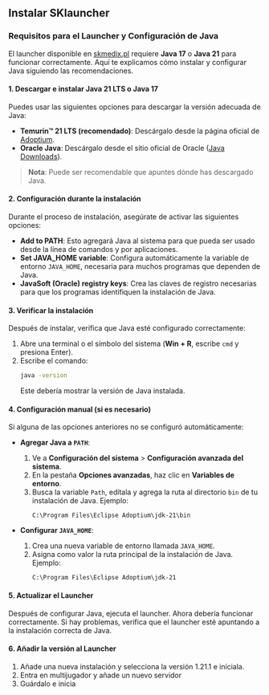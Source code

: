 ## Instalar SKlauncher

### Requisitos para el Launcher y Configuración de Java

El launcher disponible en [skmedix.pl](https://skmedix.pl/es/downloads) requiere **Java 17** o **Java 21** para funcionar correctamente. Aquí te explicamos cómo instalar y configurar Java siguiendo las recomendaciones.

#### 1. **Descargar e instalar Java 21 LTS o Java 17**
Puedes usar las siguientes opciones para descargar la versión adecuada de Java:

- **Temurin™ 21 LTS (recomendado)**: Descárgalo desde la página oficial de [Adoptium](https://adoptium.net/es/temurin/releases/?version=17&os=windows).
- **Oracle Java**: Descárgalo desde el sitio oficial de Oracle ([Java Downloads](https://www.oracle.com/java/technologies/downloads/)).

> **Nota**: Puede ser recomendable que apuntes dónde has descargado Java.

#### 2. **Configuración durante la instalación**
Durante el proceso de instalación, asegúrate de activar las siguientes opciones:

- **Add to PATH**: Esto agregará Java al sistema para que pueda ser usado desde la línea de comandos y por aplicaciones.
- **Set JAVA_HOME variable**: Configura automáticamente la variable de entorno `JAVA_HOME`, necesaria para muchos programas que dependen de Java.
- **JavaSoft (Oracle) registry keys**: Crea las claves de registro necesarias para que los programas identifiquen la instalación de Java.

#### 3. **Verificar la instalación**
Después de instalar, verifica que Java esté configurado correctamente:

1. Abre una terminal o el símbolo del sistema (**Win + R**, escribe `cmd` y presiona Enter).
2. Escribe el comando:  
   ```bash
   java -version
   ```
   Este debería mostrar la versión de Java instalada.

#### 4. **Configuración manual (si es necesario)**
Si alguna de las opciones anteriores no se configuró automáticamente:

- **Agregar Java a `PATH`**:
  1. Ve a **Configuración del sistema** > **Configuración avanzada del sistema**.
  2. En la pestaña **Opciones avanzadas**, haz clic en **Variables de entorno**.
  3. Busca la variable `Path`, edítala y agrega la ruta al directorio `bin` de tu instalación de Java. Ejemplo:  
     ```
     C:\Program Files\Eclipse Adoptium\jdk-21\bin
     ```
  
- **Configurar `JAVA_HOME`**:
  1. Crea una nueva variable de entorno llamada `JAVA_HOME`.
  2. Asigna como valor la ruta principal de la instalación de Java. Ejemplo:  
     ```
     C:\Program Files\Eclipse Adoptium\jdk-21
     ```

#### 5. **Actualizar el Launcher**
Después de configurar Java, ejecuta el launcher. Ahora debería funcionar correctamente. Si hay problemas, verifica que el launcher esté apuntando a la instalación correcta de Java.

#### 6. **Añadir la versión al Launcher**
1. Añade una nueva instalación y selecciona la versión 1.21.1 e iníciala.
2. Entra en multijugador y añade un nuevo servidor
3. Guárdalo e inicia
